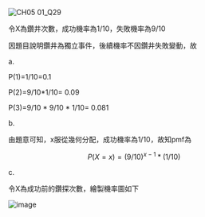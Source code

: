 
![CH05 01_Q29](https://github.com/user-attachments/assets/b2eb16d7-2a8a-4865-805c-9c2b17eeff68)

令X為鑽井次數，成功機率為1/10，失敗機率為9/10

因題目說明鑽井為獨立事件，後續機率不因鑽井失敗變動，故

a. 

P(1)=1/10=0.1

P(2)=9/10*1/10= 0.09

P(3)=9/10 * 9/10 * 1/10= 0.081

b.

由題意可知，x服從幾何分配，成功機率為1/10，故知pmf為

$$P(X=x)=(9/10)^{x-1}*(1/10)$$

c.

令X為成功前的鑽探次數，繪製機率圖如下

![image](https://github.com/user-attachments/assets/9a80a14a-226d-431f-949d-f427c1e9ebe8)
